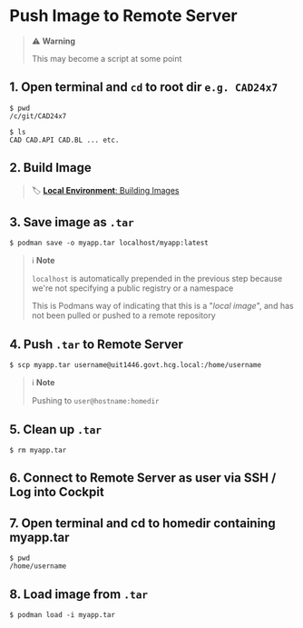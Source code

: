 # Push Image to Remote Server 
 
> ⚠️ **Warning**
>
> This may become a script at some point 

## 1. Open terminal and **`cd`** to root dir **`e.g. CAD24x7`**
```shell
$ pwd
/c/git/CAD24x7

$ ls
CAD CAD.API CAD.BL ... etc.
```

## 2. Build Image 
> 🏷️ [**Local Environment**: Building Images](../localenv/building_images.md)

## 3. Save image as **`.tar`**

```shell
$ podman save -o myapp.tar localhost/myapp:latest
```


> ℹ️ **Note** 
> 
> `localhost` is automatically prepended in the previous step because we're not specifying a public registry or a namespace
>
> This is Podmans way of indicating that this is a "*local image*", and has not been pulled or pushed to a remote repository

## 4. Push **`.tar`** to Remote Server

```shell
$ scp myapp.tar username@uit1446.govt.hcg.local:/home/username
```

> ℹ️ **Note** 
> 
> Pushing to `user@hostname:homedir`

## 5. Clean up **`.tar`**
```shell
$ rm myapp.tar
```



## 6. Connect to Remote Server as user via SSH / Log into Cockpit

## 7. Open terminal and cd to homedir containing myapp.tar
```shell
$ pwd
/home/username
```

## 8. Load image from **`.tar`**
```shell
$ podman load -i myapp.tar
```
